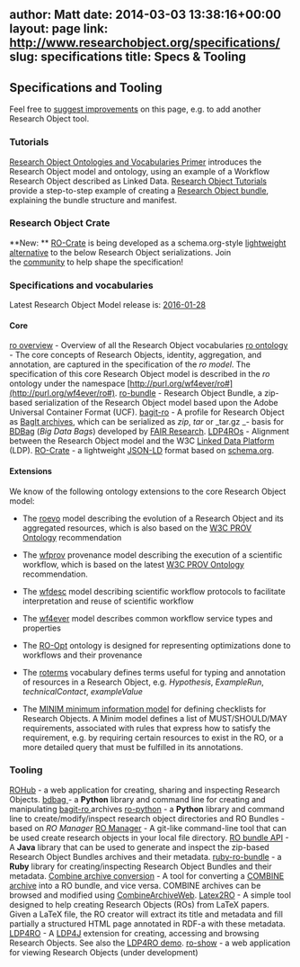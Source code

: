 author: Matt
date: 2014-03-03 13:38:16+00:00
layout: page
link: http://www.researchobject.org/specifications/
slug: specifications
title: Specs & Tooling
---












## Specifications and Tooling





Feel free to [suggest improvements](https://github.com/ResearchObject/researchobject.org/issues) on this page, e.g. to add another Research Object tool.


### Tutorials


[Research Object Ontologies and Vocabularies Primer](http://purl.org/wf4ever/ro-primer) introduces the Research Object model and ontology, using an example of a Workflow Research Object described as Linked Data.
[Research Object Tutorials](https://github.com/researchobject/ro-tutorials) provide a step-to-step example of creating a [Research Object bundle](https://w3id.org/bundle), explaining the bundle structure and manifest.


### Research Object Crate


**New: ** [RO-Crate](https://researchobject.github.io/ro-crate/) is being developed as a schema.org-style [lightweight alternative](https://researchobject.github.io/ro-crate/background) to the below Research Object serializations.
Join the [community](https://researchobject.github.io/ro-crate/#contribute) to help shape the specification!


### Specifications and vocabularies


Latest Research Object Model release is: [2016-01-28](https://w3id.org/ro/2016-01-28)


#### Core


[ro overview](https://w3id.org/ro/2016-01-28/) - Overview of all the Research Object vocabularies
[ro ontology](https://w3id.org/ro/2016-01-28/ro) - The core concepts of Research Objects, identity, aggregation, and annotation, are captured in the specification of the _ro model_. The specification of this core Research Object model is described in the _ro_ ontology under the namespace [http://purl.org/wf4ever/ro#](http://purl.org/wf4ever/ro#).
[ro-bundle](https://w3id.org/bundle) - Research Object Bundle, a zip-based serialization of the Research Object model based upon the Adobe Universal Container Format (UCF).
[bagit-ro](https://w3id.org/ro/bagit) - A profile for Research Object as [BagIt archives](https://tools.ietf.org/html/draft-kunze-bagit-14), which can be serialized as _zip_, _tar_ or _tar.gz _- basis for [BDBag](https://github.com/fair-research/bdbag) (_Big Data Bags_) developed by [FAIR Research](https://fair-research.org).
[LDP4ROs](http://purl.org/net/ldp4ro/spec) - Alignment between the Research Object model and the W3C [Linked Data Platform](http://www.w3.org/TR/ldp/) (LDP).
[RO-Crate](https://researchobject.github.io/ro-crate/) - a lightweight [JSON-LD](https://json-ld.org) format based on [schema.org](https://schema.org).


#### Extensions


We know of the following ontology extensions to the core Research Object model:



	
  * The [roevo](https://w3id.org/ro/2016-01-28/roevo) model describing the evolution of a Research Object and its aggregated resources, which is also based on the [W3C PROV Ontology](http://www.w3.org/ns/prov#) recommendation

	
  * The [wfprov](https://w3id.org/ro/2016-01-28/wfprov) provenance model describing the execution of a scientific workflow, which is based on the latest [W3C PROV Ontology](http://www.w3.org/ns/prov#) recommendation.

	
  * The [wfdesc](https://w3id.org/ro/2016-01-28/wfdesc) model describing scientific workflow protocols to facilitate interpretation and reuse of scientific workflow

	
  * The [wf4ever](https://w3id.org/ro/2016-01-28/wf4ever) model describes common workflow service types and properties

	
  * The [RO-Opt](http://purl.org/net/RO-optimization#) ontology is designed for representing optimizations done to workflows and their provenance

	
  * The [roterms](https://w3id.org/ro/2016-01-28/roterms) vocabulary defines terms useful for typing and annotation of resources in a Research Object, e.g. _Hypothesis_, _ExampleRun_, _technicalContact_, _exampleValue_

	
  * The [MINIM minimum information model](http://purl.org/minim/description) for defining checklists for Research Objects. A Minim model defines a list of MUST/SHOULD/MAY requirements, associated with rules that express how to satisfy the requirement, e.g. by requiring certain resources to exist in the RO, or a more detailed query that must be fulfilled in its annotations.




### Tooling


[ROHub](http://www.rohub.org/) - a web application for creating, sharing and inspecting Research Objects.
[bdbag ](https://github.com/ini-bdds/bdbag)- a **Python** library and command line for creating and manipulating [bagit-ro ](https://w3id.org/ro/bagit)archives
[ro-python](https://github.com/ResearchObject/ro-python) - a **Python** library and command line to create/modify/inspect research object directories and RO Bundles - based on _RO Manager_
[RO Manager](https://github.com/wf4ever/ro-manager) - A git-like command-line tool that can be used create research objects in your local file directory.
[RO bundle API](https://github.com/apache/incubator-taverna-language/tree/master/taverna-robundle) - A **Java** library that can be used to generate and inspect the zip-based Research Object Bundles archives and their metadata.
[ruby-ro-bundle](https://github.com/myGrid/ruby-ro-bundle) - a **Ruby** library for creating/inspecting Research Object Bundles and their metadata.
[Combine archive conversion](https://github.com/stain/ro-combine-archive) - A tool for converting a [COMBINE archive](http://co.mbine.org/documents/archive) into a RO bundle, and vice versa. COMBINE archives can be browsed and modified using [CombineArchiveWeb](http://cat.sems.uni-rostock.de/).
[Latex2RO](https://github.com/dgarijo/Latex2RO) - A simple tool designed to help creating Research Objects (ROs) from LaTeX papers. Given a LaTeX file, the RO creator will extract its title and metadata and fill partially a structured HTML page annotated in RDF-a with these metadata.
[LDP4RO](https://github.com/oeg-upm/LDP4RO) - A [LDP4J](https://github.com/oeg-upm/LDP4RO) extension for creating, accessing and browsing Research Objects. See also the [LDP4RO demo](http://purl.org/net/ldp4ro).
[ro-show](https://github.com/ResearchObject/ro-show) - a web application for viewing Research Objects (under development)







